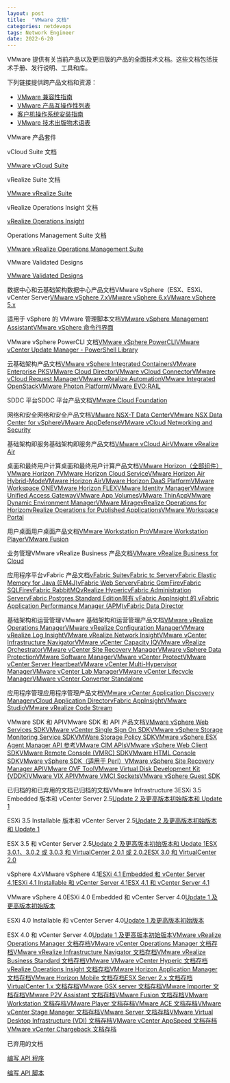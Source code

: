 ```yaml
---
layout: post
title:  "VMware 文档"
categories: netdevops
tags: Network Engineer
date: 2022-6-20
---
```


VMware 提供有关当前产品以及更旧版的产品的全面技术文档。这些文档包括技术手册、发行说明、工具和库。

下列链接提供跨产品文档和资源：

- [VMware 兼容性指南](http://www.vmware.com/resources/techresources/cat/119)
- [VMware 产品互操作性列表](http://www.vmware.com/resources/compatibility/sim/interop_matrix.php)
- [客户机操作系统安装指南](http://partnerweb.vmware.com/GOSIG/home.html)
- [VMware 技术出版物术语表](https://www.vmware.com/pdf/master_glossary.pdf)

VMware 产品套件

vCloud Suite 文档

[VMware vCloud Suite](https://www.vmware.com/cn/support/support-resources/pubs/vmware-vcloud-suite-pubs.html)

vRealize Suite 文档

[VMware vRealize Suite](https://www.vmware.com/cn/support/support-resources/pubs/vmware-vrealize-suite-pubs.html)

vRealize Operations Insight 文档

[vRealize Operations Insight](https://www.vmware.com/cn/support/support-resources/pubs/vmware-vrealize-op-insight-pubs.html)

Operations Management Suite 文档

[VMware vRealize Operations Management Suite](https://www.vmware.com/cn/support/support-resources/pubs/vmware-vrops-suite-pubs.html)

VMware Validated Designs

[VMware Validated Designs](https://www.vmware.com/support/pubs/vmware-validated-design-pubs.html)

数据中心和云基础架构数据中心产品文档VMware vSphere（ESX、ESXi、vCenter Server[VMware vSphere 7.x](https://docs.vmware.com/cn/VMware-vSphere/index.html)[VMware vSphere 6.x](https://docs.vmware.com/cn/VMware-vSphere/index.html)[VMware vSphere 5.x](https://www.vmware.com/cn/support/support-resources/pubs/vsphere-esxi-vcenter-server-pubs.html)

适用于 vSphere 的 VMware 管理脚本文档[VMware vSphere Management Assistant](https://www.vmware.com/support/developer/vima/)[VMware vSphere 命令行界面](https://www.vmware.com/support/developer/vcli/)

VMware vSphere PowerCLI 文档[VMware vSphere PowerCLI](https://www.vmware.com/support/developer/windowstoolkit/)[VMware vCenter Update Manager - PowerShell Library](https://www.vmware.com/support/developer/ps-libs/vumps/)

云基础架构产品文档[VMware vSphere Integrated Containers](https://docs.vmware.com/cn/VMware-vSphere-Integrated-Containers/)[VMware Enterprise PKS](https://docs.vmware.com/en/VMware-Enterprise-PKS/index.html)[VMware Cloud Director](https://docs.vmware.com/cn/VMware-Cloud-Director/index.html)[VMware vCloud Connector](https://www.vmware.com/support/pubs/hybridcloud_pubs.html)[VMware vCloud Request Manager](https://www.vmware.com/support/pubs/vrm_pubs.html)[VMware vRealize Automation](https://www.vmware.com/cn/support/support-resources/pubs/vrealize-automation-pubs.html)[VMware Integrated OpenStack](https://www.vmware.com/cn/support/support-resources/pubs/integrated-openstack-pubs.html)[VMware Photon Platform](https://www.vmware.com/support/pubs/photon_platform_pubs.html)[VMware EVO:RAIL](http://www.vmware.com/products/evorail/)

SDDC 平台SDDC 平台产品文档[VMware Cloud Foundation](https://www.vmware.com/support/pubs/sddc-mgr-pubs.html)

网络和安全网络和安全产品文档[VMware NSX-T Data Center](https://docs.vmware.com/cn/VMware-NSX-T-Data-Center/index.html)[VMware NSX Data Center for vSphere](https://www.vmware.com/cn/support/support-resources/pubs/nsx_pubs.html)[VMware AppDefense](https://docs.vmware.com/en/VMware-AppDefense/index.html)[VMware vCloud Networking and Security](https://www.vmware.com/cn/support/support-resources/pubs/vshield_pubs.html)

基础架构即服务基础架构即服务产品文档[VMware vCloud Air](https://www.vmware.com/support/pubs/vca_pubs.html)[VMware vRealize Air](https://www.vmware.com/support/pubs/vrealizeair-pubs.html)

桌面和最终用户计算桌面和最终用户计算产品文档[VMware Horizon（全部组件）](https://www.vmware.com/cn/support/support-resources/pubs/vmware-horizon-all-pubs.html)[VMware Horizon 7](https://www.vmware.com/cn/support/support-resources/pubs/view_pubs.html)[VMware Horizon Cloud Service](https://www.vmware.com/cn/support/support-resources/pubs/horizon-cloud-service-pubs.html)[VMware Horizon Air Hybrid-Mode](https://www.vmware.com/cn/support/support-resources/pubs/horizon-air-hybrid-mode-pubs.html)[VMware Horizon Air](https://www.vmware.com/cn/support/support-resources/pubs/horizon-air-pubs.html)[VMware Horizon DaaS Platform](https://www.vmware.com/support/pubs/horizon-daas-platform-pubs.html)[VMware Workspace ONE](https://www.vmware.com/cn/support/support-resources/pubs/workspaceone-pubs.html)[VMware Horizon FLEX](https://www.vmware.com/cn/support/support-resources/pubs/horizon-flex-pubs.html)[VMware Identity Manager](https://www.vmware.com/cn/support/support-resources/pubs/identitymanager-pubs.html)[VMware Unified Access Gateway](https://www.vmware.com/cn/support/support-resources/pubs/access-point-pubs.html)[VMware App Volumes](https://www.vmware.com/cn/support/support-resources/pubs/app-volumes-pubs.html)[VMware ThinApp](https://www.vmware.com/support/pubs/thinapp_pubs.html)[VMware Dynamic Environment Manager](https://www.vmware.com/support/pubs/uem-pubs.html)[VMware Mirage](https://www.vmware.com/cn/support/support-resources/pubs/mirage_pubs.html)[vRealize Operations for Horizon](https://www.vmware.com/cn/support/support-resources/pubs/vcops-view-pubs.html)[vRealize Operations for Published Applications](https://www.vmware.com/cn/support/support-resources/pubs/vrealize-operations-for-published-applications-pubs.html)[VMware Workspace Portal](https://www.vmware.com/cn/support/support-resources/pubs/horizon-workspace-pubs.html)

用户桌面用户桌面产品文档[VMware Workstation Pro](https://www.vmware.com/cn/support/support-resources/pubs/ws_pubs.html)[VMware Workstation Player](https://www.vmware.com/cn/support/support-resources/pubs/player_pubs.html)[VMware Fusion](https://www.vmware.com/cn/support/support-resources/pubs/fusion_pubs.html)

业务管理VMware vRealize Business 产品文档[VMware vRealize Business for Cloud](https://www.vmware.com/cn/support/support-resources/pubs/vrealize-business-for-cloud-pubs.html)

应用程序平台vFabric 产品文档[vFabric Suite](https://www.vmware.com/support/pubs/vfabric-pubs.html)[vFabric tc Server](https://www.vmware.com/support/pubs/vfabric-tcserver.html)[vFabric Elastic Memory for Java (EM4J)](https://www.vmware.com/support/pubs/vfabric-em4j.html)[vFabric Web Server](https://www.vmware.com/support/pubs/vfabric-webserver.html)[vFabric GemFire](https://www.vmware.com/support/pubs/vfabric-gemfire.html)[vFabric SQLFire](https://www.vmware.com/support/pubs/vfabric-sqlfire.html)[vFabric RabbitMQ](https://www.vmware.com/support/pubs/vfabric-rabbitmq.html)[vRealize Hyperic](https://www.vmware.com/support/pubs/hyperic-pubs.html)[vFabric Administration Server](https://www.vmware.com/support/pubs/vfabric-vas.html)[vFabric Postgres Standard Edition](https://www.vmware.com/support/pubs/vfabric-postgres-pubs.html)[带有 vFabric AppInsight 的 vFabric Application Performance Manager (APM)](https://www.vmware.com/support/pubs/appinsight_pubs.html)[vFabric Data Director](https://www.vmware.com/support/pubs/vfabric-data-director-pubs.html)

基础架构和运营管理VMware 基础架构和运营管理产品文档[VMware vRealize Operations Manager](https://www.vmware.com/cn/support/support-resources/pubs/vrealize-operations-manager-pubs.html)[VMware vRealize Configuration Manager](https://www.vmware.com/support/pubs/vcm_pubs.html)[VMware vRealize Log Insight](https://www.vmware.com/cn/support/support-resources/pubs/log-insight-pubs.html)[VMware vRealize Network Insight](https://www.vmware.com/support/pubs/vrealize-network-insight-pubs.html)[VMware vCenter Infrastructure Navigator](https://www.vmware.com/support/pubs/vcenter-infrastructure-navigator-pubs.html)[VMware vCenter Capacity IQ](https://www.vmware.com/support/pubs/ciq_pubs.html)[VMware vRealize Orchestrator](https://www.vmware.com/cn/support/support-resources/pubs/orchestrator_pubs.html)[VMware vCenter Site Recovery Manager](https://www.vmware.com/cn/support/support-resources/pubs/srm_pubs.html)[VMware vSphere Data Protection](https://www.vmware.com/cn/support/support-resources/pubs/vdr_pubs.html)[VMware Software Manager](https://www.vmware.com/cn/support/support-resources/pubs/software-manager-pubs.html)[VMware vCenter Protect](http://www.shavlik.com/products/protect/#/documentation/)[VMware vCenter Server Heartbeat](https://www.vmware.com/support/pubs/heartbeat_pubs.html)[VMware vCenter Multi-Hypervisor Manager](https://www.vmware.com/support/pubs/vcenter-multihypervisor-manager-pubs.html)[VMware vCenter Lab Manager](https://www.vmware.com/cn/support/support-resources/pubs/labmanager_pubs/)[VMware vCenter Lifecycle Manager](https://www.vmware.com/support/pubs/lcm_pubs.html)[VMware vCenter Converter Standalone](https://www.vmware.com/cn/support/support-resources/pubs/converter_pubs.html)

应用程序管理应用程序管理产品文档[VMware vCenter Application Discovery Manager](https://www.vmware.com/support/pubs/adm_pubs.html)[vCloud Application Director](https://www.vmware.com/support/pubs/appdirector-pubs.html)[vFabric AppInsight](https://www.vmware.com/support/pubs/appinsight_pubs.html)[VMware Studio](https://www.vmware.com/support/developer/studio/)[VMware vRealize Code Stream](https://www.vmware.com/support/pubs/vrcs-pubs.html)

VMware SDK 和 APIVMware SDK 和 API 产品文档[VMware vSphere Web Services SDK](https://www.vmware.com/support/developer/vc-sdk/)[VMware vCenter Single Sign On SDK](https://www.vmware.com/support/developer/vc-sdk/sso-sdk/)[VMware vSphere Storage Monitoring Service SDK](https://www.vmware.com/support/developer/vc-sdk/sms-sdk/)[VMWare Storage Policy SDK](https://www.vmware.com/support/developer/vc-sdk/spbm-sdk/)[VMware vSphere ESX Agent Manager API 参考](https://www.vmware.com/support/developer/solmgr-eam/)[VMware CIM APIs](https://www.vmware.com/support/developer/cim-sdk/)[VMware vSphere Web Client SDK](https://www.vmware.com/support/developer/webclient/)[VMware Remote Console (VMRC) SDK](https://www.vmware.com/support/developer/vmrc/)[VMware HTML Console SDK](https://www.vmware.com/support/developer/html-console/)[VMware vSphere SDK（适用于 Perl）](https://www.vmware.com/support/developer/viperltoolkit/)[VMware vSphere Site Recovery Manager API](https://www.vmware.com/support/developer/srm-api/)[VMware OVF Tool](https://www.vmware.com/support/developer/ovf/)[VMware Virtual Disk Development Kit (VDDK)](https://www.vmware.com/support/developer/vddk/)[VMware VIX API](https://www.vmware.com/support/developer/vix-api/)[VMware VMCI Sockets](https://www.vmware.com/support/developer/vmci-sdk/)[VMware vSphere Guest SDK](https://www.vmware.com/support/developer/guest-sdk/)

已归档的和已弃用的文档已归档的文档VMware Infrastructure 3ESXi 3.5 Embedded 版本和 vCenter Server 2.5[Update 2 及更高版本](https://www.vmware.com/cn/support/support-resources/pubs/vi_pubs/vi_pubs_35u2_3i_e.html)[初始版本和 Update 1](https://www.vmware.com/cn/support/support-resources/pubs/vi_pubs/vi_pubs_35_3i_e.html)

ESXi 3.5 Installable 版本和 vCenter Server 2.5[Update 2 及更高版本](https://www.vmware.com/cn/support/support-resources/pubs/vi_pubs/vi_pubs_35u2_3i_i.html)[初始版本和 Update 1](https://www.vmware.com/cn/support/support-resources/pubs/vi_pubs/vi_pubs_35_3i_i.html)

ESX 3.5 和 vCenter Server 2.5[Update 2 及更高版本](https://www.vmware.com/cn/support/support-resources/pubs/vi_pubs/vi_pubs_35u2.html)[初始版本和 Update 1](https://www.vmware.com/cn/support/support-resources/pubs/vi_pubs/vi_pubs_35.html)[ESX 3.0.1、3.0.2 或 3.0.3 和 VirtualCenter 2.0.1 或 2.0.2](https://www.vmware.com/support/pubs/vi_pages/vi_pubs_302_301.html)[ESX 3.0 和 VirtualCenter 2.0](https://www.vmware.com/support/pubs/vi_pages/vi_pubs_30.html)

vSphere 4.xVMware vSphere 4.1[ESXi 4.1 Embedded 和 vCenter Server 4.1](https://www.vmware.com/cn/support/support-resources/pubs/vs_pubs/vsp_pubs_esxi41_e_vc41.html)[ESXi 4.1 Installable 和 vCenter Server 4.1](https://www.vmware.com/cn/support/support-resources/pubs/vs_pubs/vsp_pubs_esxi41_i_vc41.html)[ESX 4.1 和 vCenter Server 4.1](https://www.vmware.com/cn/support/support-resources/pubs/vs_pubs/vsp_pubs_esx41_vc41.html)

VMware vSphere 4.0ESXi 4.0 Embedded 和 vCenter Server 4.0[Update 1 及更高版本](https://www.vmware.com/cn/support/support-resources/pubs/vs_pubs/vsp_pubs_esxi40_u1_e_vc40_u1_cn.html)[初始版本](https://www.vmware.com/cn/support/support-resources/pubs/vs_pubs/vsp_pubs_esxi40_e_vc40.html)

ESXi 4.0 Installable 和 vCenter Server 4.0[Update 1 及更高版本](https://www.vmware.com/cn/support/support-resources/pubs/vs_pubs/vsp_pubs_esxi40_u1_i_vc40_u1_cn.html)[初始版本](https://www.vmware.com/cn/support/support-resources/pubs/vs_pubs/vsp_pubs_esxi40_i_vc40.html)

ESX 4.0 和 vCenter Server 4.0[Update 1 及更高版本](https://www.vmware.com/cn/support/support-resources/pubs/vs_pubs/vsp_pubs_esx40_u1_vc40_u1_cn.html)[初始版本](https://www.vmware.com/cn/support/support-resources/pubs/vs_pubs/vsp_pubs_esx40_vc40.html)[VMware vRealize Operations Manager 文档存档](https://www.vmware.com/cn/support/support-resources/pubs/vrealize-operations-manager-archived-pubs.html)[VMware vCenter Operations Manager 文档存档](https://www.vmware.com/cn/support/support-resources/pubs/vcops-pubs.html)[VMware vRealize Infrastructure Navigator 文档存档](https://www.vmware.com/support/pubs/vcenter-infrastructure-navigator-pubs.html)[VMware vRealize Business Standard 文档存档](https://www.vmware.com/support/pubs/vrealize-business-standard-archived-pubs.html)[VMware VMware vCenter Hyperic 文档存档](https://www.vmware.com/support/pubs/hyperic-archived-pubs.html)[vRealize Operations Insight 文档存档](https://www.vmware.com/support/pubs/vmware-vrealize-op-insight-pubs.html)[VMware Horizon Application Manager 文档存档](https://www.vmware.com/support/pubs/horizon_pubs.html)[VMware Horizon Mobile 文档存档](https://www.vmware.com/support/pubs/horizon_mobile_pubs.html)[ESX Server 2.x 文档存档](https://www.vmware.com/support/pubs/esx_pubs.html)[VirtualCenter 1.x 文档存档](https://www.vmware.com/support/pubs/vc_pubs.html)[VMware GSX server 文档存档](https://www.vmware.com/support/pubs/gsx_pubs.html)[VMware Importer 文档存档](https://www.vmware.com/support/pubs/vmimporter_pubs.html)[VMware P2V Assistant 文档存档](https://www.vmware.com/support/pubs/p2v_pubs.html)[VMware Fusion 文档存档](https://www.vmware.com/cn/support/support-resources/pubs/fusion_pubs_archive.html)[VMware Workstation 文档存档](https://www.vmware.com/cn/support/support-resources/pubs/ws_pubs_archive.html)[VMware Player 文档存档](https://www.vmware.com/cn/support/support-resources/pubs/player_pubs_archive.html)[VMware ACE 文档存档](https://www.vmware.com/support/pubs/ace_pubs.html)[VMware vCenter Stage Manager 文档存档](https://www.vmware.com/support/pubs/stagemanager_pubs.html)[VMware Server 文档存档](https://www.vmware.com/support/pubs/server_pubs.html)[VMware Virtual Desktop Infrastructure (VDI) 文档存档](https://www.vmware.com/support/pubs/vdi_pubs.html)[VMware vCenter AppSpeed 文档存档](https://www.vmware.com/support/pubs/appspeed_pubs.html)[VMware vCenter Chargeback 文档存档](https://www.vmware.com/support/pubs/vcbm_pubs.html)

已弃用的文档

[编写 API 程序](https://www.vmware.com/support/developer/prog-api/)

[编写 API 脚本](https://www.vmware.com/support/developer/scripting-API/)